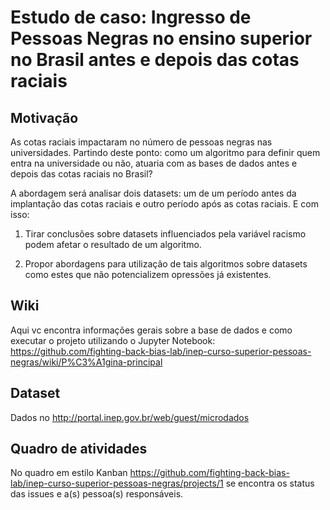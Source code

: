 # Estudo de caso: Ingresso de Pessoas Negras no ensino superior no Brasil antes e depois das cotas raciais

## Motivação

As cotas raciais impactaram no número de pessoas negras nas universidades. Partindo deste ponto: como um algoritmo para definir quem entra na universidade ou não, atuaria com as bases de dados antes e depois das cotas raciais no Brasil?

A abordagem será analisar dois datasets: um de um período antes da implantação das cotas raciais e outro período após as cotas raciais. E com isso:

1. Tirar conclusões sobre datasets influenciados pela variável racismo podem afetar o resultado de um algoritmo.

2. Propor abordagens para utilização de tais algoritmos sobre datasets como estes que não potencializem opressões já existentes.

## Wiki

Aqui vc encontra informações gerais sobre a base de dados e como executar o projeto utilizando o Jupyter Notebook:  https://github.com/fighting-back-bias-lab/inep-curso-superior-pessoas-negras/wiki/P%C3%A1gina-principal

## Dataset

Dados no http://portal.inep.gov.br/web/guest/microdados


## Quadro de atividades

No quadro em estilo Kanban https://github.com/fighting-back-bias-lab/inep-curso-superior-pessoas-negras/projects/1 se encontra os status das issues e a(s) pessoa(s) responsáveis.
